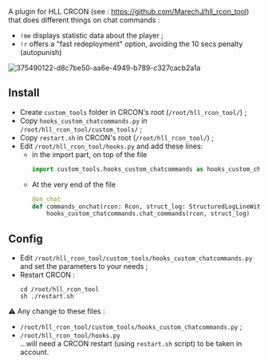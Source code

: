 A plugin for HLL CRCON (see : https://github.com/MarechJ/hll_rcon_tool)
that does different things on chat commands :  
- `!me` displays statistic data about the player ;
- `!r` offers a "fast redeployment" option, avoiding the 10 secs penalty (autopunish)

![375490122-d8c7be50-aa6e-4949-b789-c327cacb2a1a](https://github.com/user-attachments/assets/4e9105d9-f87b-40e9-a489-da74cbb8f267)

## Install
- Create `custom_tools` folder in CRCON's root (`/root/hll_rcon_tool/`) ;
- Copy `hooks_custom_chatcommands.py` in `/root/hll_rcon_tool/custom_tools/` ;
- Copy `restart.sh` in CRCON's root (`/root/hll_rcon_tool/`) ;
- Edit `/root/hll_rcon_tool/hooks.py` and add these lines:
  - in the import part, on top of the file
    ```python
    import custom_tools.hooks_custom_chatcommands as hooks_custom_chatcommands
    ```
  - At the very end of the file
    ```python
    @on_chat
    def commands_onchat(rcon: Rcon, struct_log: StructuredLogLineWithMetaData):
        hooks_custom_chatcommands.chat_commands(rcon, struct_log)
    ```

## Config
- Edit `/root/hll_rcon_tool/custom_tools/hooks_custom_chatcommands.py` and set the parameters to your needs ;
- Restart CRCON :
  ```shell
  cd /root/hll_rcon_tool
  sh ./restart.sh
  ```
⚠️ Any change to these files :
- `/root/hll_rcon_tool/custom_tools/hooks_custom_chatcommands.py` ;
- `/root/hll_rcon_tool/hooks.py`  
...will need a CRCON restart (using `restart.sh` script) to be taken in account.
